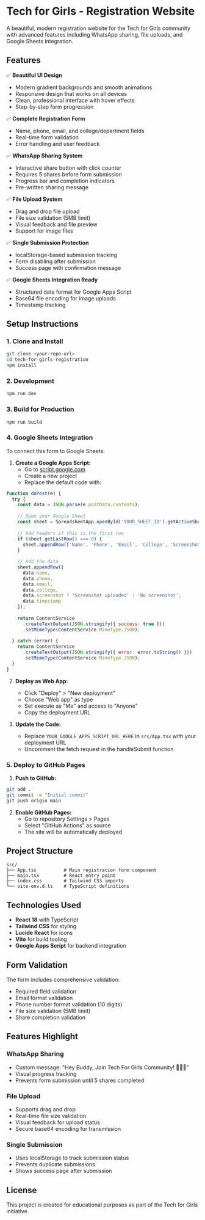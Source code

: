 # Tech for Girls - Registration Website

A beautiful, modern registration website for the Tech for Girls community with advanced features including WhatsApp sharing, file uploads, and Google Sheets integration.

## Features

✅ **Beautiful UI Design**
- Modern gradient backgrounds and smooth animations
- Responsive design that works on all devices
- Clean, professional interface with hover effects
- Step-by-step form progression

✅ **Complete Registration Form**
- Name, phone, email, and college/department fields
- Real-time form validation
- Error handling and user feedback

✅ **WhatsApp Sharing System**
- Interactive share button with click counter
- Requires 5 shares before form submission
- Progress bar and completion indicators
- Pre-written sharing message

✅ **File Upload System**
- Drag and drop file upload
- File size validation (5MB limit)
- Visual feedback and file preview
- Support for image files

✅ **Single Submission Protection**
- localStorage-based submission tracking
- Form disabling after submission
- Success page with confirmation message

✅ **Google Sheets Integration Ready**
- Structured data format for Google Apps Script
- Base64 file encoding for image uploads
- Timestamp tracking

## Setup Instructions

### 1. Clone and Install
```bash
git clone <your-repo-url>
cd tech-for-girls-registration
npm install
```

### 2. Development
```bash
npm run dev
```

### 3. Build for Production
```bash
npm run build
```

### 4. Google Sheets Integration

To connect this form to Google Sheets:

1. **Create a Google Apps Script:**
   - Go to [script.google.com](https://script.google.com)
   - Create a new project
   - Replace the default code with:

```javascript
function doPost(e) {
  try {
    const data = JSON.parse(e.postData.contents);
    
    // Open your Google Sheet
    const sheet = SpreadsheetApp.openById('YOUR_SHEET_ID').getActiveSheet();
    
    // Add headers if this is the first row
    if (sheet.getLastRow() === 0) {
      sheet.appendRow(['Name', 'Phone', 'Email', 'College', 'Screenshot', 'Timestamp']);
    }
    
    // Add the data
    sheet.appendRow([
      data.name,
      data.phone,
      data.email,
      data.college,
      data.screenshot ? 'Screenshot uploaded' : 'No screenshot',
      data.timestamp
    ]);
    
    return ContentService
      .createTextOutput(JSON.stringify({ success: true }))
      .setMimeType(ContentService.MimeType.JSON);
      
  } catch (error) {
    return ContentService
      .createTextOutput(JSON.stringify({ error: error.toString() }))
      .setMimeType(ContentService.MimeType.JSON);
  }
}
```

2. **Deploy as Web App:**
   - Click "Deploy" > "New deployment"
   - Choose "Web app" as type
   - Set execute as "Me" and access to "Anyone"
   - Copy the deployment URL

3. **Update the Code:**
   - Replace `YOUR_GOOGLE_APPS_SCRIPT_URL_HERE` in `src/App.tsx` with your deployment URL
   - Uncomment the fetch request in the handleSubmit function

### 5. Deploy to GitHub Pages

1. **Push to GitHub:**
```bash
git add .
git commit -m "Initial commit"
git push origin main
```

2. **Enable GitHub Pages:**
   - Go to repository Settings > Pages
   - Select "GitHub Actions" as source
   - The site will be automatically deployed

## Project Structure

```
src/
├── App.tsx          # Main registration form component
├── main.tsx         # React entry point
├── index.css        # Tailwind CSS imports
└── vite-env.d.ts    # TypeScript definitions
```

## Technologies Used

- **React 18** with TypeScript
- **Tailwind CSS** for styling
- **Lucide React** for icons
- **Vite** for build tooling
- **Google Apps Script** for backend integration

## Form Validation

The form includes comprehensive validation:
- Required field validation
- Email format validation
- Phone number format validation (10 digits)
- File size validation (5MB limit)
- Share completion validation

## Features Highlight

### WhatsApp Sharing
- Custom message: "Hey Buddy, Join Tech For Girls Community! 🚀👩‍💻"
- Visual progress tracking
- Prevents form submission until 5 shares completed

### File Upload
- Supports drag and drop
- Real-time file size validation
- Visual feedback for upload status
- Secure base64 encoding for transmission

### Single Submission
- Uses localStorage to track submission status
- Prevents duplicate submissions
- Shows success page after submission

## License

This project is created for educational purposes as part of the Tech for Girls initiative.